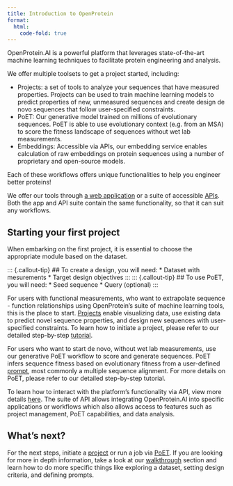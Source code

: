 ```yaml
---
title: Introduction to OpenProtein
format:
  html:
    code-fold: true
---
```

OpenProtein.AI is a powerful platform that leverages state-of-the-art machine learning techniques to facilitate protein engineering and analysis.

We offer multiple toolsets to get a project started, including:

* Projects: a set of tools to analyze your sequences that have measured properties. Projects can be used to train machine learning models to predict properties of new, unmeasured sequences and create design de novo sequences that follow user-specified constraints. 
* PoET: Our generative model trained on millions of evolutionary sequences. PoET is able to use evolutionary context (e.g. from an MSA) to score the fitness landscape of sequences without wet lab measurements. 
* Embeddings: Accessible via APIs, our embedding service enables calculation of raw embeddings on protein sequences using a number of proprietary and open-source models.

Each of these workflows offers unique functionalities to help you engineer better proteins! 

We offer our tools through [a web application](./dataset-page.md) or a suite of accessible [APIs](./api-introduction.qmd). Both the app and API suite contain the same functionality, so that it can suit any workflows. 

## Starting your first project

When embarking on the first project, it is essential to choose the appropriate module based on the dataset. 
<style>
.callout-tip-container {
  display: flex;
  flex-wrap: wrap;
  justify-content: space-around;
  /* align-items: center; */
}

.callout-tip-container div.callout-tip.callout{
  width: 40%;
}
</style>

<div class="callout-tip-container">
::: {.callout-tip} 
## To create a design, you will need:
  * Dataset with mesurements
  * Target design objectives
:::
::: {.callout-tip} 
## To use PoET, you will need:
  * Seed sequence
  * Query (optional)
:::
</div>

For users with functional measurements, who want to extrapolate sequence - function relationships using OpenProtein’s suite of machine learning tools, this is the place to start. [Projects](./dataset-page.md) enable visualizing data, use existing data to predict novel sequence properties, and design new sequences with user-specified constraints. To learn how to initiate a project, please refer to our detailed step-by-step [tutorial](./mutagenesis-page).

For users who want to start de novo, without wet lab measurements, use our generative PoET workflow to score and generate sequences. PoET infers sequence fitness based on evolutionary fitness from a user-defined [prompt](./poet-defining-prompts-page), most commonly a multiple sequence alignment. For more details on PoET, please refer to our detailed step-by-step tutorial.

To learn how to interact with the platform’s functionality via API, view more details [here](./api-introduction.qmd). The suite of API allows integrating OpenProtein.AI into specific applications or workflows which also allows access to features such as project management, PoET capabilities, and data analysis.

## What’s next?

For the next steps, initiate a [project](./dataset-page.md) or run a job via [PoET](./poet-introduction-page.md). If you are looking for more in depth information, take a look at our [walkthrough](./demo-datasets-page.md) section and learn how to do more specific things like exploring a dataset, setting design criteria, and defining prompts.